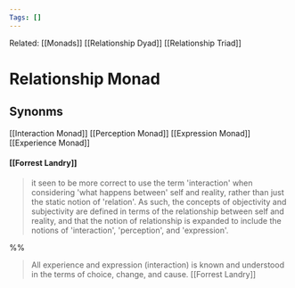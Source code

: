 ```yaml
---
Tags: []
---
```

Related: [[Monads]] [[Relationship Dyad]] [[Relationship Triad]]
# Relationship Monad

## Synonms 
[[Interaction Monad]]
[[Perception Monad]]
[[Expression Monad]]
[[Experience Monad]]



#### [[Forrest Landry]]
> it seen to be more correct to use the term 'interaction' when considering 'what happens between' self and reality, rather than just the static notion of 'relation'. As such, the concepts of objectivity and subjectivity are defined in terms of the relationship between self and reality, and that the notion of relationship is expanded to include the notions of 'interaction', 'perception', and 'expression'.

%%
>  All experience and expression (interaction) is known and understood in the terms of choice, change, and cause. [[Forrest Landry]] 